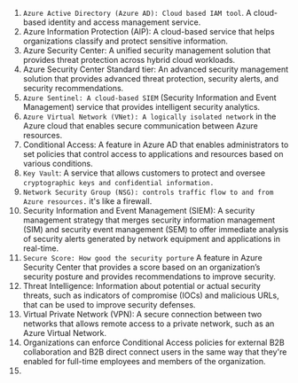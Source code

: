 1. `Azure Active Directory (Azure AD): Cloud based IAM tool`. A cloud-based identity and access management service.
2. Azure Information Protection (AIP): A cloud-based service that helps organizations classify and protect sensitive information.
3. Azure Security Center: A unified security management solution that provides threat protection across hybrid cloud workloads.
4. Azure Security Center Standard tier: An advanced security management solution that provides advanced threat protection, security alerts, and security recommendations.
5. `Azure Sentinel: A cloud-based SIEM` (Security Information and Event Management) service that provides intelligent security analytics.
6. `Azure Virtual Network (VNet): A logically isolated network` in the Azure cloud that enables secure communication between Azure resources.
7. Conditional Access: A feature in Azure AD that enables administrators to set policies that control access to applications and resources based on various conditions.
8. `Key Vault`: A service that allows customers to protect and oversee `cryptographic keys and confidential information.`
9. `Network Security Group (NSG): controls traffic flow to and from Azure resources.` it's like a firewall.
10. Security Information and Event Management (SIEM): A security management strategy that merges security information management (SIM) and security event management (SEM) to offer immediate analysis of security alerts generated by network equipment and applications in real-time.
11. `Secure Score: How good the security porture` A feature in Azure Security Center that provides a score based on an organization’s security posture and provides recommendations to improve security.
12. Threat Intelligence: Information about potential or actual security threats, such as indicators of compromise (IOCs) and malicious URLs, that can be used to improve security defenses.
13. Virtual Private Network (VPN): A secure connection between two networks that allows remote access to a private network, such as an Azure Virtual Network.
14. Organizations can enforce Conditional Access policies for external B2B collaboration and B2B direct connect users in the same way that they're enabled for full-time employees and members of the organization.
15. 

